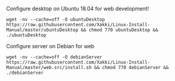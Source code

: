 Configure desktop on Ubuntu 18.04 for web development!

```
wget -nv --cache=off -O ubuntuDesktop https://raw.githubusercontent.com/Xakki/Linux-Install-Manual/master/ubuntuDesktop && chmod 770 ubuntuDesktop && ./ubuntuDesktop
```

Configure server on Debian for web
```
wget -nv --cache=off -O debianServer https://raw.githubusercontent.com/Xakki/Linux-Install-Manual/master/web.src/install.sh && chmod 770 debianServer && ./debianServer
```

